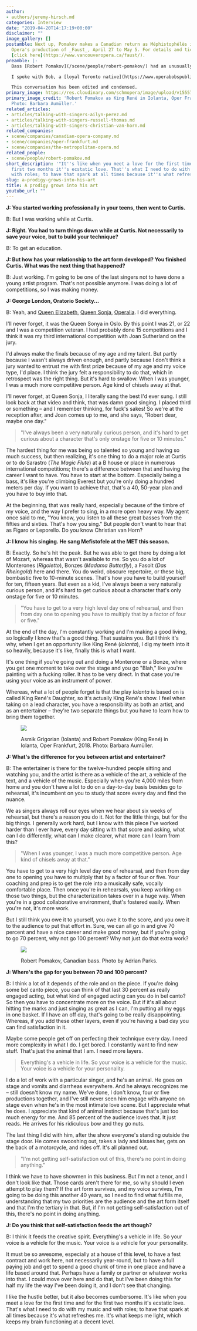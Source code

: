 ```yaml
---
author:
- authors/jeremy-hirsch.md
categories: Interview
date: "2019-04-20T14:17:19+00:00"
disclaimer: ""
image_gallery: []
postamble: Next up, Pomakov makes a Canadian return as Méphistophélès in Vancouver
  Opera's production of _Faust_, April 27 to May 5. For details and ticket information,
  [click here](https://www.vancouveropera.ca/faust/).
preamble: |-
  Bass [Robert Pomakov](/scene/people/robert-pomakov/) had an unusually quick start to his career. [Still a teenager](http://www.scena.org/lsm/sm5-9/pomakov-en.htm), he was singled out as a promising singer by the COC's late director Richard Bradshaw, who became a mentor to the young bass. Since then he's been a road warrior touring the globe to sing at the world's most respected houses. He's an unassuming guy off-stage but that doesn't mean he has blunted ambitions.

  I spoke with Bob, a [loyal Toronto native](https://www.operabobspublichouse.com/) – he showed up to [coffee](http://bunca.de/) in a vintage Jay's cap –  before the last performance of [_Iolanta_](/the-follies-of-modernization-oedipus-rex-iolanta/) earlier in Oper Frankfurt's season.

  This conversation has been edited and condensed.
primary_image: https://res.cloudinary.com/schmopera/image/upload/v1555781169/media/2019/04/sq3703_20iolanta.jpg
primary_image_credit: 'Robert Pomakov as King René in Iolanta, Oper Frankfurt, 2018.
  Photo: Barbara Aumüller.'
related_articles:
- articles/talking-with-singers-ailyn-perez.md
- articles/talking-with-singers-russell-thomas.md
- articles/talking-with-singers-christian-van-horn.md
related_companies:
- scene/companies/canadian-opera-company.md
- scene/companies/oper-frankfurt.md
- scene/companies/the-metropolitan-opera.md
related_people:
- scene/people/robert-pomakov.md
short_description: '"It''s like when you meet a love for the first time and for the
  first two months it''s ecstatic love. That''s what I need to do with my music and
  with roles; to have that spark at all times because it''s what refreshes me."'
slug: a-prodigy-grows-into-his-art
title: A prodigy grows into his art
youtube_url: ""
---
```

**J: You started working professionally in your teens, then went to Curtis.**

B: But I was working while at Curtis.

**J: Right. You had to turn things down while at Curtis. Not necessarily to save your voice, but to build your technique?**

B: To get an education.

**J: But how has your relationship to the art form developed? You finished Curtis. What was the next thing that happened?**

B: Just working. I'm going to be one of the last singers not to have done a young artist program. That's not possible anymore. I was doing a lot of competitions, so I was making money.

**J: George London, Oratorio Society...**

B: Yeah, and [Queen Elizabeth](http://cmireb.be/cgi?lg=en&pag=1972&tab=108&rec=5229&frm=0&par=aybabtu), [Queen Sonja](https://qsimc.no/en/about-the-competition), [Operalia](https://www.operaliacompetition.org/). I did everything.

I'll never forget, it was the Queen Sonya in Oslo. By this point I was 21, or 22 and I was a competition veteran. I had probably done 15 competitions and I think it was my third international competition with Joan Sutherland on the jury.

I'd always make the finals because of my age and my talent. But partly because I wasn't always driven enough, and partly because I don't think a jury wanted to entrust me with first prize because of my age and my voice type, I'd place. I think the jury felt a responsibility to do that, which in retrospect was the right thing. But it's hard to swallow. When I was younger, I was a much more competitive person. Age kind of chisels away at that.

I'll never forget, at Queen Sonja, I literally sang the best I'd ever sung. I still look back at that video and think, that was damn good singing. I placed third or something – and I remember thinking, for fuck's sakes! So we're at the reception after, and Joan comes up to me, and she says, "Robert dear, maybe one day."

> "I've always been a very naturally curious person, and it's hard to get curious about a character that's only onstage for five or 10 minutes."

The hardest thing for me was being so talented so young and having so much success, but then realizing, it's one thing to do a major role at Curtis or to do Sarastro (_The Magic Flute_) at a B house or place in numerous international competitions; there's a difference between that and having the career I want to have. You have to start at the bottom. Especially being a bass, it's like you're climbing Everest but you're only doing a hundred meters per day. If you want to achieve that, that's a 40, 50-year plan and you have to buy into that.

At the beginning, that was really hard, especially because of the timbre of my voice, and the way I prefer to sing, in a more open heavy way. My agent once said to me, "You know, you listen to all these great basses from the fifties and sixties. That's how you sing." But people don't want to hear that as Figaro or Leporello. Do you know Christian van Horn?

**J: I know his singing. He sang Mefistofele at the MET this season.**

B: Exactly. So he's hit the peak. But he was able to get there by doing a lot of Mozart, whereas that wasn't available to me. So you do a lot of Monterones (_Rigoletto_), Bonzes (_Madama Butterfly_), a Fasolt (_Das Rheingold_) here and there. You do weird, obscure repertoire, or these big, bombastic five to 10-minute scenes. That's how you have to build yourself for ten, fifteen years. But even as a kid, I've always been a very naturally curious person, and it's hard to get curious about a character that's only onstage for five or 10 minutes.

>"You have to get to a very high level day one of rehearsal, and then from day one to opening you have to multiply that by a factor of four or five."

At the end of the day, I'm constantly working and I'm making a good living, so logically I know that's a good thing. That sustains you. But I think it's why, when I get an opportunity like King René (_Iolanta_), I dig my teeth into it so heavily, because it's like, finally this is what I want.

It's one thing if you're going out and doing a Monterone or a Bonze, where you get one moment to take over the stage and you go "Blah," like you're painting with a fucking roller. It has to be very direct. In that case you're using your voice as an instrument of power.

Whereas, what a lot of people forget is that the play _Iolanta_ is based on is called King René's Daughter, so it's actually King René's show. I feel when taking on a lead character, you have a responsibility as both an artist, and as an entertainer – they're two separate things but you have to learn how to bring them together.

<figure data-type="image">

![](https://res.cloudinary.com/schmopera/image/upload/v1555781755/media/2019/04/3710_10iolanta2.jpg)

<figcaption>Asmik Grigorian (Iolanta) and Robert Pomakov (King René) in Iolanta, Oper Frankfurt, 2018. Photo: Barbara Aumüller.</figcaption>

</figure>

**J: What's the difference for you between artist and entertainer?**

B: The entertainer is there for the twelve-hundred people sitting and watching you, and the artist is there as a vehicle of the art, a vehicle of the text, and a vehicle of the music. Especially when you're 4,000 miles from home and you don't have a lot to do on a day-to-day basis besides go to rehearsal, it's incumbent on you to study that score every day and find the nuance.

We as singers always roll our eyes when we hear about six weeks of rehearsal, but there's a reason you do it. Not for the little things, but for the big things. I generally work hard, but I know with this piece I've worked harder than I ever have, every day sitting with that score and asking, what can I do differently, what can I make clearer, what more can I learn from this?

> "When I was younger, I was a much more competitive person. Age kind of chisels away at that."

You have to get to a very high level day one of rehearsal, and then from day one to opening you have to multiply that by a factor of four or five. Your coaching and prep is to get the role into a musically safe, vocally comfortable place. Then once you're in rehearsals, you keep working on those two things, but the characterization takes over in a huge way. When you're in a good collaborative environment, that's fostered easily. When you're not, it's more work.

But I still think you owe it to yourself, you owe it to the score, and you owe it to the audience to put that effort in. Sure, we can all go in and give 70 percent and have a nice career and make good money, but if you're going to go 70 percent, why not go 100 percent? Why not just do that extra work?

<figure data-type="image">

![](https://res.cloudinary.com/schmopera/image/upload/v1555781723/media/2019/04/RobertPomakov-pc-AdrianParks.jpg)

<figcaption>Robert Pomakov, Canadian bass. Photo by Adrian Parks.</figcaption>

</figure>

**J: Where's the gap for you between 70 and 100 percent?**

B: I think a lot of it depends of the role and on the piece. If you're doing some bel canto piece, you can think of that last 30 percent as really engaged acting, but what kind of engaged acting can you do in bel canto? So then you have to concentrate more on the voice. But if it's all about hitting the marks and just singing as great as I can, I'm putting all my eggs in one basket. If I have an off day, that's going to be really disappointing. Whereas, if you add these other layers, even if you're having a bad day you can find satisfaction in it.

Maybe some people get off on perfecting their technique every day. I need more complexity in what I do. I get bored. I constantly want to find new stuff. That's just the animal that I am. I need more layers.

> Everything's a vehicle in life. So your voice is a vehicle for the music. Your voice is a vehicle for your personality.

I do a lot of work with a particular singer, and he's an animal. He goes on stage and vomits and diarrheas everywhere. And he always recognizes me – still doesn't know my name. We've done, I don't know, four or five productions together, and I've still never seen him engage with anyone on stage even when he's in the most intimate love scene. But I appreciate what he does. I appreciate that kind of animal instinct because that's just too much energy for me. And 85 percent of the audience loves that. It just reads. He arrives for his ridiculous bow and they go nuts.

The last thing I did with him, after the show everyone's standing outside the stage door. He comes swooshing out, takes a lady and kisses her, gets on the back of a motorcycle, and rides off. It's all planned out.

>"I'm not getting self-satisfaction out of this, there's no point in doing anything."

I think we have to have showmen in this business. But I'm not a tenor, and I don't look like that. Those cards aren't there for me, so why should I even attempt to play them? If the art form survives, and my voice survives, I'm going to be doing this another 40 years, so I need to find what fulfills me, understanding that my two priorities are the audience and the art form itself and that I'm the tertiary in that. But, if I'm not getting self-satisfaction out of this, there's no point in doing anything.

**J: Do you think that self-satisfaction feeds the art though?**

B: I think it feeds the creative spirit. Everything's a vehicle in life. So your voice is a vehicle for the music. Your voice is a vehicle for your personality.

It must be so awesome, especially at a house of this level, to have a fest contract and work here, not necessarily year-round, but to have a full paying job and get to spend a good chunk of time in one place and have a life based around that. Perhaps have a family or partner or whatever works into that. I could move over here and do that, but I've been doing this for half my life the way I've been doing it, and I don't see that changing.

I like the hustle better, but it also becomes cumbersome. It's like when you meet a love for the first time and for the first two months it's ecstatic love. That's what I need to do with my music and with roles; to have that spark at all times because it's what refreshes me. It's what keeps me light, which keeps my brain functioning at a decent level.